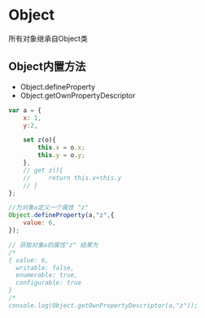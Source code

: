 # Object

所有对象继承自Object类

## Object内置方法

* Object.defineProperty
* Object.getOwnPropertyDescriptor

```JavaScript
var a = {
    x: 1,
    y:2,

    set z(o){
        this.x = o.x;
        this.y = o.y;
    },
    // get z(){
    //     return this.x+this.y
    // }
};

//为对象a定义一个属性 "z"
Object.defineProperty(a,"z",{
    value: 6,
});

// 获取对象a的属性"z" 结果为
/*
{ value: 6,
  writable: false,
  enumerable: true,
  configurable: true 
}
/*
console.log(Object.getOwnPropertyDescriptor(a,"z"));
```



